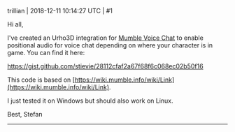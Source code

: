 trillian | 2018-12-11 10:14:27 UTC | #1

Hi all,

I've created an Urho3D integration for [Mumble Voice Chat](https://wiki.mumble.info/wiki/Main_Page) to enable positional audio for voice chat depending on where your character is in game. You can find it here:

https://gist.github.com/stievie/28112cfaf2a67f68f6c068ec02b50f16

This code is based on [https://wiki.mumble.info/wiki/Link](https://wiki.mumble.info/wiki/Link).

I just tested it on Windows but should also work on Linux.

Best, Stefan

-------------------------

